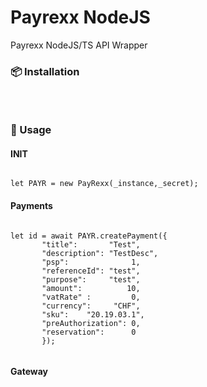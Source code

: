 # Payrexx NodeJS
Payrexx NodeJS/TS API Wrapper


### 📦 Installation
<code>

</code>

### 🔨 Usage

#### INIT
<code>
let PAYR = new PayRexx(_instance,_secret);
</code>

#### Payments
<code>
let id = await PAYR.createPayment({
       "title":       "Test",
       "description": "TestDesc",
       "psp":              1,
       "referenceId": "test",
       "purpose":     "test",
       "amount":          10,
       "vatRate" :         0,
       "currency":     "CHF",
       "sku":    "20.19.03.1",
       "preAuthorization": 0,
       "reservation":      0
       });
       
</code>

#### Gateway
